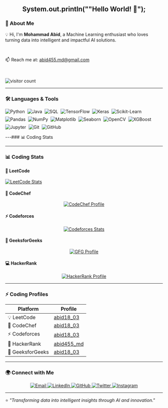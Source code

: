 <!--
**Abid1803/Abid1803** is a ✨ _special_ ✨ repository because its `README.md` (this file) appears on your GitHub profile.

Here are some ideas to get you started:

- 🔭 I’m currently working on ...
- 🌱 I’m currently learning ...
- 👯 I’m looking to collaborate on ...
- 🤔 I’m looking for help with ...
- 💬 Ask me about ...
- 📫 How to reach me: ...
- 😄 Pronouns: ...
- ⚡ Fun fact: ...
-->
<h2 align="center">System.out.println(""Hello World! 👋");</h2>

### 🧠 About Me
💡 Hi, I'm **Mohammad Abid**, a Machine Learning enthusiast who loves turning data into intelligent and impactful AI solutions.

<br>

📫 Reach me at: [abid455.md@gmail.com](mailto:abid455.md@gmail.com)

<br>
<p align="left">
  <img src="https://komarev.com/ghpvc/?username=abid18-03&style=flat-square&color=blue" alt="visitor count"/>
</p>

---

### 🛠️ Languages & Tools

<p align="center" style="display:flex; flex-wrap: wrap; gap: 8px;">
  <img src="https://img.shields.io/badge/Python-3776AB?style=for-the-badge&logo=python&logoColor=white" alt="Python" />
  <img src="https://img.shields.io/badge/Java-ED8B00?style=for-the-badge&logo=java&logoColor=white" alt="Java" />
  <img src="https://img.shields.io/badge/SQL-336791?style=for-the-badge&logo=postgresql&logoColor=white" alt="SQL" />
  <img src="https://img.shields.io/badge/TensorFlow-FF6F00?style=for-the-badge&logo=tensorflow&logoColor=white" alt="TensorFlow" />
  <img src="https://img.shields.io/badge/Keras-D00000?style=for-the-badge&logo=keras&logoColor=white" alt="Keras" />
  <img src="https://img.shields.io/badge/Scikit--Learn-F7931E?style=for-the-badge&logo=scikit-learn&logoColor=white" alt="Scikit-Learn" />
  <img src="https://img.shields.io/badge/Pandas-150458?style=for-the-badge&logo=pandas&logoColor=white" alt="Pandas" />
  <img src="https://img.shields.io/badge/Numpy-013243?style=for-the-badge&logo=numpy&logoColor=white" alt="NumPy" />
  <img src="https://img.shields.io/badge/Matplotlib-11557C?style=for-the-badge&logo=matplotlib&logoColor=white" alt="Matplotlib" />
  <img src="https://img.shields.io/badge/Seaborn-76B900?style=for-the-badge" alt="Seaborn" />
  <img src="https://img.shields.io/badge/OpenCV-27338E?style=for-the-badge&logo=opencv&logoColor=white" alt="OpenCV" />
  <img src="https://img.shields.io/badge/XGBoost-FF8000?style=for-the-badge" alt="XGBoost" />
  <img src="https://img.shields.io/badge/Jupyter-F37626?style=for-the-badge&logo=jupyter&logoColor=white" alt="Jupyter" />
  <img src="https://img.shields.io/badge/Git-F05032?style=for-the-badge&logo=git&logoColor=white" alt="Git" />
  <img src="https://img.shields.io/badge/GitHub-100000?style=for-the-badge&logo=github&logoColor=white" alt="GitHub" />
</p>

---### 📊 Coding Stats

---

### 📊 Coding Stats

#### 🧩 LeetCode
[![LeetCode Stats](https://leetcard.jacoblin.cool/abid18_03?theme=dark&font=baloo&ext=contest)](https://leetcode.com/abid18_03)

#### 🍴 CodeChef
<p align="center">
  <a href="https://www.codechef.com/users/abid18_03" target="_blank">
    <img src="https://img.shields.io/badge/CodeChef-abid18__03-bronze?style=for-the-badge&logo=codechef&logoColor=white&color=BB803F" alt="CodeChef Profile"/>
  </a>
</p>

#### ⚡ Codeforces
<p align="center">
  <a href="https://codeforces.com/profile/abid18_03" target="_blank">
    <img src="https://codeforces-readme-stats.vercel.app/api/card?username=abid18_03&theme=tokyonight" alt="Codeforces Stats"/>
  </a>
</p>

#### 🧠 GeeksforGeeks
<p align="center">
  <a href="https://auth.geeksforgeeks.org/user/abid18_03/practice/" target="_blank">
    <img src="https://img.shields.io/badge/GeeksforGeeks-abid18__03-0F9D58?style=for-the-badge&logo=geeksforgeeks&logoColor=white" alt="GFG Profile"/>
  </a>
</p>

#### 💻 HackerRank
<p align="center">
  <a href="https://www.hackerrank.com/abid455_md" target="_blank">
    <img src="https://img.shields.io/badge/HackerRank-abid455__md-2EC866?style=for-the-badge&logo=hackerrank&logoColor=white" alt="HackerRank Profile"/>
  </a>
</p>

---

### ⚡ Coding Profiles

| Platform | Profile |
|-----------|----------|
| 💡 LeetCode | [abid18_03](https://leetcode.com/abid18_03/) |
| 🍴 CodeChef | [abid18_03](https://www.codechef.com/users/abid18_03) |
| ⚡ Codeforces | [abid18_03](https://codeforces.com/profile/abid18_03) |
| 🧠 HackerRank | [abid455_md](https://www.hackerrank.com/abid455_md) |
| 🧩 GeeksforGeeks | [abid18_03](https://auth.geeksforgeeks.org/user/abid18_03) |

---

### 🌍 Connect with Me

<p align="center">
  <a href="mailto:abid455.md@gmail.com" target="_blank">
    <img src="https://img.shields.io/badge/Email-D14836?style=for-the-badge&logo=gmail&logoColor=white" alt="Email" />
  </a>

  <a href="https://www.linkedin.com/in/abid18_03" target="_blank">
    <img src="https://img.shields.io/badge/LinkedIn-0077B5?style=for-the-badge&logo=linkedin&logoColor=white" alt="LinkedIn" />
  </a>

  <a href="https://github.com/abid18-03" target="_blank">
    <img src="https://img.shields.io/badge/GitHub-100000?style=for-the-badge&logo=github&logoColor=white" alt="GitHub" />
  </a>

  <a href="https://x.com/Abid_18Mar" target="_blank">
    <img src="https://img.shields.io/badge/Twitter-1DA1F2?style=for-the-badge&logo=twitter&logoColor=white" alt="Twitter" />
  </a>
  
  <a href="https://www.instagram.com/abid18_03/" target="_blank">
    <img src="https://img.shields.io/badge/Instagram-E4405F?style=for-the-badge&logo=instagram&logoColor=white" alt="Instagram" />
  </a>
  
</p>

---

⭐ *"Transforming data into intelligent insights through AI and innovation."*
